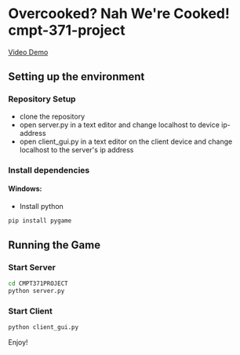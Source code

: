 # Overcooked? Nah We're Cooked! cmpt-371-project
[Video Demo](https://www.youtube.com/watch?v=9wXEmCheVOE)
## Setting up the environment

### Repository Setup
- clone the repository
- open server.py in a text editor and change localhost to device ip-address
- open client_gui.py in a text editor on the client device and change localhost to the server's ip address

### Install dependencies
#### Windows:
- Install python
```bash
pip install pygame
```

## Running the Game

### Start Server
```bash
cd CMPT371PROJECT
python server.py
```

### Start Client
```bash
python client_gui.py
```

Enjoy!

